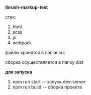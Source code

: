 **ibrush-markup-test**

стек:
1. html
2. scss
3. js
4. webpack

файлы хранятся в папке src

сборка осуществляется в папку dist


**для запуска**
1. npm run start -- запуск dev-server
2. npm run build -- сборка проекта
